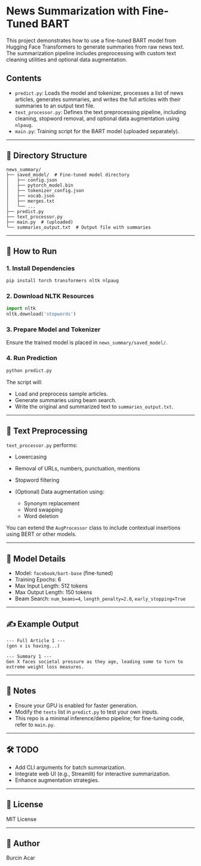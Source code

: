 # News Summarization with Fine-Tuned BART

This project demonstrates how to use a fine-tuned BART model from Hugging Face Transformers to generate summaries from raw news text. The summarization pipeline includes preprocessing with custom text cleaning utilities and optional data augmentation.

## Contents

* `predict.py`: Loads the model and tokenizer, processes a list of news articles, generates summaries, and writes the full articles with their summaries to an output text file.
* `text_processor.py`: Defines the text preprocessing pipeline, including cleaning, stopword removal, and optional data augmentation using `nlpaug`.
* `main.py`: Training script for the BART model (uploaded separately).

---

## 📁 Directory Structure

```
news_summary/
├── saved_model/  # Fine-tuned model directory
│   ├── config.json
│   ├── pytorch_model.bin
│   ├── tokenizer_config.json
│   ├── vocab.json
│   ├── merges.txt
│   └── ...
├── predict.py
├── text_processor.py
├── main.py  # (uploaded)
└── summaries_output.txt  # Output file with summaries
```

---

## 🚀 How to Run

### 1. Install Dependencies

```bash
pip install torch transformers nltk nlpaug
```

### 2. Download NLTK Resources

```python
import nltk
nltk.download('stopwords')
```

### 3. Prepare Model and Tokenizer

Ensure the trained model is placed in `news_summary/saved_model/`.

### 4. Run Prediction

```bash
python predict.py
```

The script will:

* Load and preprocess sample articles.
* Generate summaries using beam search.
* Write the original and summarized text to `summaries_output.txt`.

---

## 🧹 Text Preprocessing

`text_processor.py` performs:

* Lowercasing
* Removal of URLs, numbers, punctuation, mentions
* Stopword filtering
* (Optional) Data augmentation using:

  * Synonym replacement
  * Word swapping
  * Word deletion

You can extend the `AugProcessor` class to include contextual insertions using BERT or other models.

---

## 🧠 Model Details

* Model: `facebook/bart-base` (fine-tuned)
* Training Epochs: 6
* Max Input Length: 512 tokens
* Max Output Length: 150 tokens
* Beam Search: `num_beams=4`, `length_penalty=2.0`, `early_stopping=True`

---

## ✍️ Example Output

```
--- Full Article 1 ---
(gen x is having...)

--- Summary 1 ---
Gen X faces societal pressure as they age, leading some to turn to extreme weight loss measures.
```

---

## 📌 Notes

* Ensure your GPU is enabled for faster generation.
* Modify the `texts` list in `predict.py` to test your own inputs.
* This repo is a minimal inference/demo pipeline; for fine-tuning code, refer to `main.py`.

---

## 🛠️ TODO

* Add CLI arguments for batch summarization.
* Integrate web UI (e.g., Streamlit) for interactive summarization.
* Enhance augmentation strategies.

---

## 📜 License

MIT License

---

## 👤 Author

Burcin Acar
